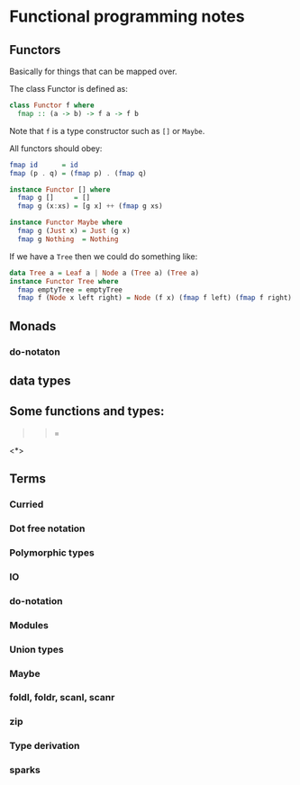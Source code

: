 # Functional programming notes

## Functors
Basically for things that can be mapped over. 

The class Functor is defined as: 
```haskell
class Functor f where 
  fmap :: (a -> b) -> f a -> f b
```
Note that `f` is a type constructor such as `[]` or `Maybe`.

All functors should obey:
```haskell
fmap id      = id
fmap (p . q) = (fmap p) . (fmap q)
```

```haskell
instance Functor [] where 
  fmap g []     = []
  fmap g (x:xs) = [g x] ++ (fmap g xs)
```

```haskell
instance Functor Maybe where 
  fmap g (Just x) = Just (g x)
  fmap g Nothing  = Nothing
```

If we have a `Tree` then we could do something like:
```haskell
data Tree a = Leaf a | Node a (Tree a) (Tree a) 
instance Functor Tree where
  fmap emptyTree = emptyTree
  fmap f (Node x left right) = Node (f x) (fmap f left) (fmap f right)
```


## Monads 

### do-notaton

## data types

## Some functions and types:
>>= 
>>
<*>

## Terms

### Curried

### Dot free notation

### Polymorphic types

### IO

### do-notation

### Modules

### Union types

### Maybe

### foldl, foldr, scanl, scanr

### zip

### Type derivation

### sparks
